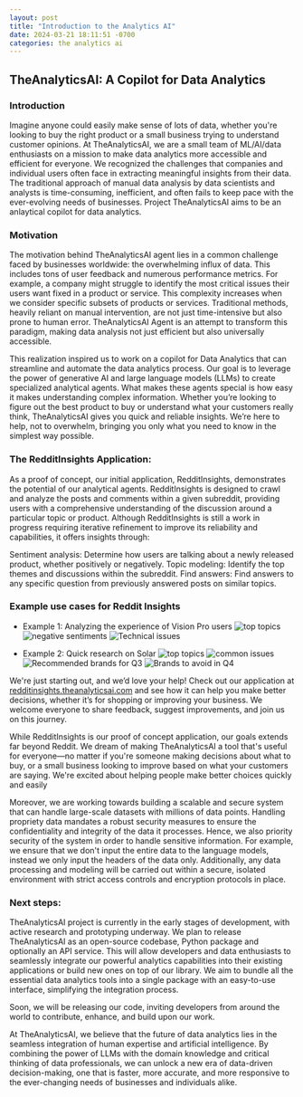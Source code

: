 ```yaml
---
layout: post
title: "Introduction to the Analytics AI"
date: 2024-03-21 18:11:51 -0700
categories: the analytics ai
---
```


## TheAnalyticsAI: A Copilot for Data Analytics

### Introduction

Imagine anyone could easily make sense of lots of data, whether you're looking to buy the right product or a small business trying to understand customer opinions. At TheAnalyticsAI, we are a small team of ML/AI/data enthusiasts on a mission to make data analytics more accessible and efficient for everyone. We recognized the challenges that companies and individual users often face in extracting meaningful insights from their data. The traditional approach of manual data analysis by data scientists and analysts is time-consuming, inefficient, and often fails to keep pace with the ever-evolving needs of businesses. Project TheAnalyticsAI aims to be an anlaytical copilot for data analytics.

### Motivation

The motivation behind TheAnalyticsAI agent lies in a common challenge faced by businesses worldwide: the overwhelming influx of data. This includes tons of user feedback and numerous performance metrics. For example, a company might struggle to identify the most critical issues their users want fixed in a product or service. This complexity increases when we consider specific subsets of products or services. Traditional methods, heavily reliant on manual intervention, are not just time-intensive but also prone to human error. TheAnalyticsAI Agent is an attempt to transform this paradigm, making data analysis not just efficient but also universally accessible.

This realization inspired us to work on a copilot for Data Analytics that can streamline and automate the data analytics process. Our goal is to leverage the power of generative AI and large language models (LLMs) to create specialized analytical agents. What makes these agents special is how easy it makes understanding complex information. Whether you’re looking to figure out the best product to buy or understand what your customers really think, TheAnalyticsAI gives you quick and reliable insights. We’re here to help, not to overwhelm, bringing you only what you need to know in the simplest way possible.

### The RedditInsights Application:

As a proof of concept, our initial application, RedditInsights, demonstrates the potential of our analytical agents. RedditInsights is designed to crawl and analyze the posts and comments within a given subreddit, providing users with a comprehensive understanding of the discussion around a particular topic or product. Although RedditInsights is still a work in progress requiring iterative refinement to improve its reliability and capabilities, it offers insights through:

Sentiment analysis: Determine how users are talking about a newly released product, whether positively or negatively.
Topic modeling: Identify the top themes and discussions within the subreddit.
Find answers: Find answers to any specific question from previously answered posts on similar topics.

### Example use cases for Reddit Insights

- Example 1: Analyzing the experience of Vision Pro users
  <img src="{{'/assets/post_2024-03-21/visionpro_q1_topics.png' | relative_url}}" alt="top topics">
  <img src="{{'/assets/post_2024-03-21/visionpro_q2_negative_sentiments.png' | relative_url}}" alt="negative sentiments">
  <img src="{{'/assets/post_2024-03-21/visionpro_q3_tech_issues.png' | relative_url}}" alt="Technical issues">

- Example 2: Quick research on Solar
  <img src="{{'/assets/post_2024-03-21/solar_q1_pie_chart.png' | relative_url}}" alt="top topics">
  <img src="{{'/assets/post_2024-03-21/solar_q2_common_issues.png' | relative_url}}" alt="common issues">
  <img src="{{'/assets/post_2024-03-21/solar_q3_recommended_brand.png' | relative_url}}" alt="Recommended brands for Q3">
  <img src="{{'/assets/post_2024-03-21/solar_q4_avoid_brand.png' | relative_url}}" alt="Brands to avoid in Q4">

We're just starting out, and we’d love your help! Check out our application at [redditinsights.theanalyticsai.com](https://redditinsights.theanalyticsai.com/) and see how it can help you make better decisions, whether it’s for shopping or improving your business. We welcome everyone to share feedback, suggest improvements, and join us on this journey.

While RedditInsights is our proof of concept application, our goals extends far beyond Reddit. We dream of making TheAnalyticsAI a tool that's useful for everyone—no matter if you're someone making decisions about what to buy, or a small business looking to improve based on what your customers are saying. We're excited about helping people make better choices quickly and easily

Moreover, we are working towards building a scalable and secure system that can handle large-scale datasets with millions of data points. Handling propriety data mandates a robust security measures to ensure the confidentiality and integrity of the data it processes. Hence, we also priority security of the system in order to handle sensitive information. For example, we ensure that we don't input the entire data to the language models, instead we only input the headers of the data only. Additionally, any data processing and modeling will be carried out within a secure, isolated environment with strict access controls and encryption protocols in place.

### Next steps:

TheAnalyticsAI project is currently in the early stages of development, with active research and prototyping underway. We plan to release TheAnalyticsAI as an open-source codebase, Python package and optionally an API service. This will allow developers and data enthusiasts to seamlessly integrate our powerful analytics capabilities into their existing applications or build new ones on top of our library. We aim to bundle all the essential data analytics tools into a single package with an easy-to-use interface, simplifying the integration process.

Soon, we will be releasing our code, inviting developers from around the world to contribute, enhance, and build upon our work.

At TheAnalyticsAI, we believe that the future of data analytics lies in the seamless integration of human expertise and artificial intelligence. By combining the power of LLMs with the domain knowledge and critical thinking of data professionals, we can unlock a new era of data-driven decision-making, one that is faster, more accurate, and more responsive to the ever-changing needs of businesses and individuals alike.
